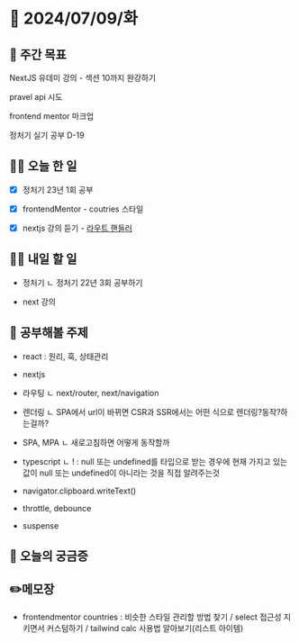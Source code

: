 # 📅 2024/07/09/화

## 🚀 주간 목표

NextJS 유데미 강의 - 섹션 10까지 완강하기

pravel api 시도

frontend mentor 마크업

정처기 실기 공부 D-19

## 💪🏻 오늘 한 일

- [x] 정처기 23년 1회 공부

- [x] frontendMentor - coutries 스타일

- [x] nextjs 강의 듣기 - [라우트 핸들러](https://cottony-slope-8c1.notion.site/Day03_-802e383370a1491aa37efe3ad9a9bd37?pvs=4)

## 🫵🏻 내일 할 일

- 정처기
  ㄴ 정처기 22년 3회 공부하기

- next 강의

## 🔎 공부해볼 주제

- react : 원리, 훅, 상태관리

- nextjs

- 라우팅
  ㄴ next/router, next/navigation

- 렌더링
  ㄴ SPA에서 url이 바뀌면 CSR과 SSR에서는 어떤 식으로 렌더링?동작?하는걸까?

- SPA, MPA
  ㄴ 새로고침하면 어떻게 동작할까

- typescript
  ㄴ ! : null 또는 undefined를 타입으로 받는 경우에 현재 가지고 있는 값이 null 또는 undefined이 아니라는 것을 직접 알려주는것

- navigator.clipboard.writeText()

- throttle, debounce

- suspense

## 👀 오늘의 궁금증

## ✏️메모장

- frontendmentor countries : 비슷한 스타일 관리할 방법 찾기 / select 접근성 지키면서 커스텀하기 / tailwind calc 사용법 알아보기(리스트 아이템)
